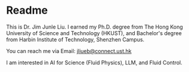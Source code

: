 # Readme
This is Dr. Jim Junle Liu. I earned my Ph.D. degree from The Hong Kong University of Science and Technology (HKUST), and Bachelor's degree from Harbin Institute of Technology, Shenzhen Campus. 

You can reach me via Email: jliueb@connect.ust.hk 

I am interested in AI for Science (Fluid Physics), LLM, and Fluid Control. 